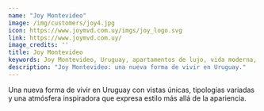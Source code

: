 ```yaml
---
name: "Joy Montevideo"
image: /img/customers/joy4.jpg
icon: https://www.joymvd.com.uy/imgs/joy_logo.svg
link: https://www.joymvd.com.uy/
image_credits: ''
title: Joy Montevideo
keywords: Joy Montevideo, Uruguay, apartamentos de lujo, vida moderna, vistas únicas
description: "Joy Montevideo: una nueva forma de vivir en Uruguay."
---
```

Una nueva forma de vivir en Uruguay con vistas únicas, tipologías variadas y una atmósfera inspiradora que expresa estilo más allá de la apariencia.
